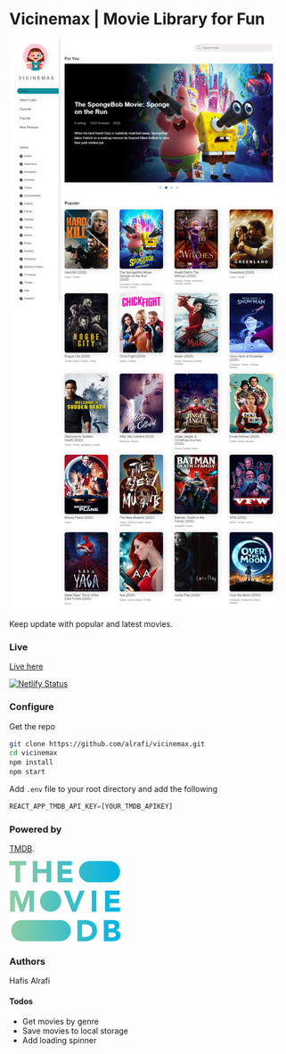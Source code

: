 # Vicinemax | Movie Library for Fun

![Vicinemax](docs/vicinemax.png)

Keep update with popular and latest movies.

### Live

[Live here](https://movie.hafisalrafi.com/)

[![Netlify Status](https://api.netlify.com/api/v1/badges/a488ecf7-322a-4ab9-bbf9-4ef7f4248fcd/deploy-status)](https://app.netlify.com/sites/vicinemax/deploys)

### Configure

Get the repo

```sh
git clone https://github.com/alrafi/vicinemax.git
cd vicinemax
npm install
npm start
```

Add `.env` file to your root directory and add the following

```js
REACT_APP_TMDB_API_KEY=[YOUR_TMDB_APIKEY]
```

### Powered by 

[TMDB](https://www.themoviedb.org/).

<img src="docs/tmdb.svg" alt="drawing" width="200"/>

### Authors

Hafis Alrafi

#### Todos

- Get movies by genre
- Save movies to local storage
- Add loading spinner

